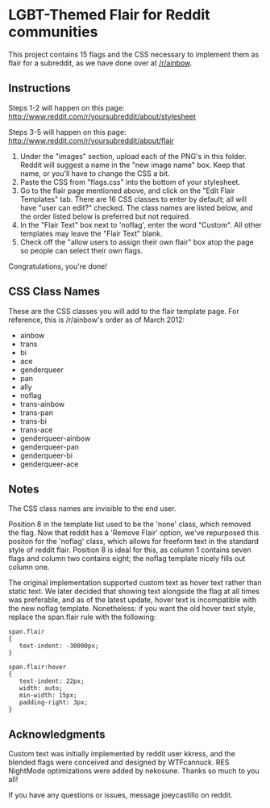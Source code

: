 LGBT-Themed Flair for Reddit communities
========================================

This project contains 15 flags and the CSS necessary to implement them 
as flair for a subreddit, as we have done over at [/r/ainbow](http://www.reddit.com/r/ainbow/).

Instructions
------------

Steps 1-2 will happen on this page: 
http://www.reddit.com/r/yoursubreddit/about/stylesheet

Steps 3-5 will happen on this page: 
http://www.reddit.com/r/yoursubreddit/about/flair

1. Under the "images" section, upload each of the PNG's in this folder. 
   Reddit will suggest a name in the "new image name" box. Keep that 
   name, or you'll have to change the CSS a bit. 
2. Paste the CSS from "flags.css" into the bottom of your stylesheet.
3. Go to the flair page mentioned above, and click on the "Edit Flair
   Templates" tab. There are 16 CSS classes to enter by default; all 
   will have "user can edit?" checked. The class names are listed below, 
   and the order listed below is preferred but not required. 
4. In the "Flair Text" box next to 'noflag', enter the word "Custom". 
   All other templates may leave the "Flair Text" blank. 
5. Check off the "allow users to assign their own flair" box atop the 
   page so people can select their own flags. 
   
Congratulations, you're done!
   
CSS Class Names
---------------

These are the CSS classes you will add to the flair template page. For 
reference, this is /r/ainbow's order as of March 2012: 

 * ainbow
 * trans
 * bi
 * ace
 * genderqueer
 * pan
 * ally
 * noflag
 * trans-ainbow
 * trans-pan
 * trans-bi
 * trans-ace
 * genderqueer-ainbow
 * genderqueer-pan
 * genderqueer-bi
 * genderqueer-ace

Notes
-----

The CSS class names are invisible to the end user. 

Position 8 in the template list used to be the 'none' class, which removed 
the flag. Now that reddit has a 'Remove Flair' option, we've repurposed 
this positon for the 'noflag' class, which allows for freeform text in the 
standard style of reddit flair. Position 8 is ideal for this, as column 1 
contains seven flags and column two contains eight; the noflag template 
nicely fills out column one. 

The original implementation supported custom text as hover text rather 
than static text. We later decided that showing text alongside the flag at 
all times was preferable, and as of the latest update, hover text is 
incompatible with the new noflag template. Nonetheless: if you want the old 
hover text style, replace the span.flair rule with the following: 

	span.flair
	{
	   text-indent: -30000px;
	}
	
	span.flair:hover
	{ 
	   text-indent: 22px;
	   width: auto;
	   min-width: 15px;
	   padding-right: 3px;
	}

Acknowledgments
---------------

Custom text was initially implemented by reddit user kkress, and the 
blended flags were conceived and designed by WTFcannuck. RES NightMode
optimizations were added by nekosune. Thanks so much to you all! 

If you have any questions or issues, message joeycastillo on reddit. 